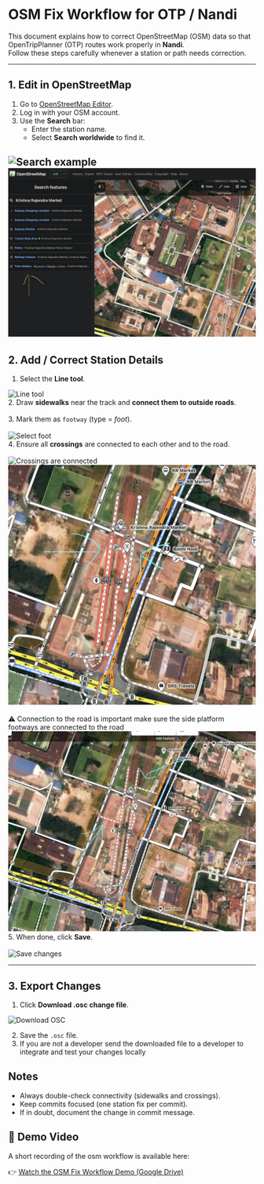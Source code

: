 # OSM Fix Workflow for OTP / Nandi

This document explains how to correct OpenStreetMap (OSM) data so that OpenTripPlanner (OTP) routes work properly in **Nandi**.  
Follow these steps carefully whenever a station or path needs correction.

---

## 1. Edit in OpenStreetMap

1. Go to [OpenStreetMap Editor](https://www.openstreetmap.org/edit).  
2. Log in with your OSM account.  
3. Use the **Search** bar:  
   - Enter the station name.  
   - Select **Search worldwide** to find it.  

![Search example](img/step1_search.png)
<br>
![Search example-Next-Step](img/step1_continued.png)
---

## 2. Add / Correct Station Details

1. Select the **Line tool**.  

![Line tool](img/step2_line_tool.png)
<br>
2. Draw **sidewalks** near the track and **connect them to outside roads**.  
<br>
3. Mark them as `footway` (type = *foot*).  
<br>
![Select foot](img/step3_foot.png)
<br>
4. Ensure all **crossings** are connected to each other and to the road.  
<br>
![Crossings are connected](img/step4_crossings.png)
<br>
![Sidewalks and crossings](img/step4_sidewalks.png)
<br>
<br>
⚠️ Connection to the road is important make sure the side platform footways are connected to the road
![Finalized with connection to nearby roads](img/connect_to_roads.png)
5. When done, click **Save**.  
<br>
![Save changes](img/step5_save.png)

---

## 3. Export Changes

1. Click **Download .osc change file**.  

![Download OSC](img/step6_download.png)

2. Save the `.osc` file.
3. If you are not a developer send the downloaded file to a developer to integrate and test your changes locally

## Notes

* Always double-check connectivity (sidewalks and crossings).
* Keep commits focused (one station fix per commit).
* If in doubt, document the change in commit message.

## 🎥 Demo Video

A short recording of the osm workflow is available here:  

👉 [Watch the OSM Fix Workflow Demo (Google Drive)](https://drive.google.com/file/d/17_zozcRZQQq3xgY4mhmcB-16J-cdBohO/view?usp=sharing)
